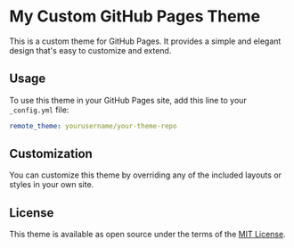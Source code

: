 # My Custom GitHub Pages Theme

This is a custom theme for GitHub Pages. It provides a simple and elegant design that's easy to customize and extend.

## Usage

To use this theme in your GitHub Pages site, add this line to your `_config.yml` file:

```yaml
remote_theme: yourusername/your-theme-repo
```

## Customization

You can customize this theme by overriding any of the included layouts or styles in your own site.

## License

This theme is available as open source under the terms of the [MIT License](LICENSE.txt).
